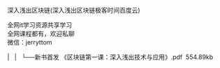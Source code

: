 深入浅出区块链(深入浅出区块链极客时间百度云)

全网it学习资源共享学习<br>全网课程都有，欢迎私聊<br>微信：jerryttom<br>

| &nbsp;&nbsp;| &nbsp;&nbsp;└──新书首发 《区块链第一课：深入浅出技术与应用》.pdf &nbsp;554.89kb